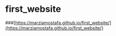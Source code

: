# first_website
###[https://marziamostafa.github.io/first_website/]{https://marziamostafa.github.io/first_website/}